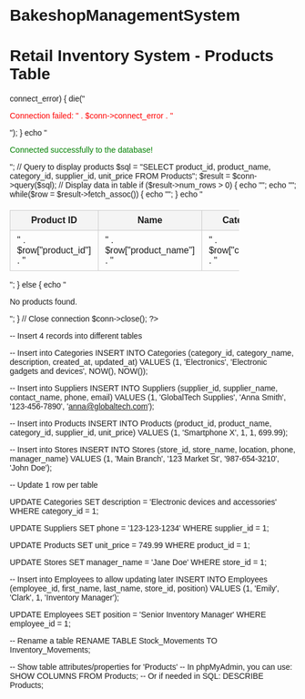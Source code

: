 # BakeshopManagementSystem

<!DOCTYPE html>
<html>
<head>
    <title>Retail Inventory System</title>
    <style>
        body {
            font-family: Arial, sans-serif;
            margin: 20px;
        }
        table {
            width: 80%;
            border-collapse: collapse;
            margin-top: 20px;
        }
        th, td {
            padding: 8px 12px;
            border: 1px solid #ccc;
        }
        th {
            background-color: #f4f4f4;
        }
        .success {
            color: green;
        }
    </style>
</head>
<body>

<h1>Retail Inventory System - Products Table</h1>

<?php
// Database configuration
$servername = "localhost";
$username = "root"; // change if needed
$password = "";     // change if needed
$dbname = "retail_inventory"; // your database name

// Create connection
$conn = new mysqli($servername, $username, $password, $dbname);

// Check connection
if ($conn->connect_error) {
    die("<p style='color:red;'>Connection failed: " . $conn->connect_error . "</p>");
}
echo "<p class='success'>Connected successfully to the database!</p>";

// Query to display products
$sql = "SELECT product_id, product_name, category_id, supplier_id, unit_price FROM Products";
$result = $conn->query($sql);

// Display data in table
if ($result->num_rows > 0) {
    echo "<table>";
    echo "<tr><th>Product ID</th><th>Name</th><th>Category ID</th><th>Supplier ID</th><th>Unit Price</th></tr>";
    while($row = $result->fetch_assoc()) {
        echo "<tr>
            <td>" . $row["product_id"] . "</td>
            <td>" . $row["product_name"] . "</td>
            <td>" . $row["category_id"] . "</td>
            <td>" . $row["supplier_id"] . "</td>
            <td>$" . number_format($row["unit_price"], 2) . "</td>
        </tr>";
    }
    echo "</table>";
} else {
    echo "<p>No products found.</p>";
}

// Close connection
$conn->close();
?>

</body>
</html>


-- Insert 4 records into different tables

-- Insert into Categories
INSERT INTO Categories (category_id, category_name, description, created_at, updated_at)
VALUES (1, 'Electronics', 'Electronic gadgets and devices', NOW(), NOW());

-- Insert into Suppliers
INSERT INTO Suppliers (supplier_id, supplier_name, contact_name, phone, email)
VALUES (1, 'GlobalTech Supplies', 'Anna Smith', '123-456-7890', 'anna@globaltech.com');

-- Insert into Products
INSERT INTO Products (product_id, product_name, category_id, supplier_id, unit_price)
VALUES (1, 'Smartphone X', 1, 1, 699.99);

-- Insert into Stores
INSERT INTO Stores (store_id, store_name, location, phone, manager_name)
VALUES (1, 'Main Branch', '123 Market St', '987-654-3210', 'John Doe');


-- Update 1 row per table

UPDATE Categories
SET description = 'Electronic devices and accessories'
WHERE category_id = 1;

UPDATE Suppliers
SET phone = '123-123-1234'
WHERE supplier_id = 1;

UPDATE Products
SET unit_price = 749.99
WHERE product_id = 1;

UPDATE Stores
SET manager_name = 'Jane Doe'
WHERE store_id = 1;

-- Insert into Employees to allow updating later
INSERT INTO Employees (employee_id, first_name, last_name, store_id, position)
VALUES (1, 'Emily', 'Clark', 1, 'Inventory Manager');

UPDATE Employees
SET position = 'Senior Inventory Manager'
WHERE employee_id = 1;


-- Rename a table
RENAME TABLE Stock_Movements TO Inventory_Movements;


-- Show table attributes/properties for 'Products'
-- In phpMyAdmin, you can use:
SHOW COLUMNS FROM Products;
-- Or if needed in SQL:
DESCRIBE Products;
